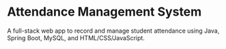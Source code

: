 # Attendance Management System
A full-stack web app to record and manage student attendance using Java, Spring Boot, MySQL, and HTML/CSS/JavaScript.
